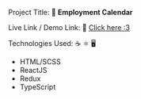 Project Title: 📛
**Employment Calendar**

Live Link / Demo Link: 🔗
[Click here :3](https://maxvnv2002.github.io/employmentCalendar/)

Technologies Used: ☕️ ⚛️ 🖥️
  - HTML/SCSS
  - ReactJS
  - Redux
  - TypeScript
